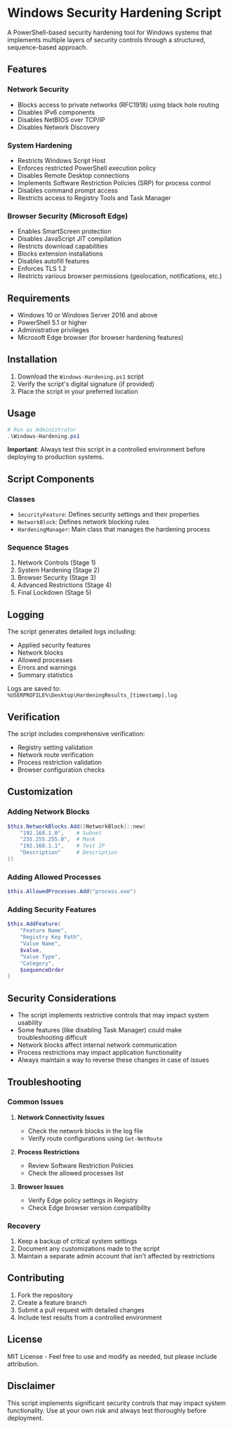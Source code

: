 # Windows Security Hardening Script

A PowerShell-based security hardening tool for Windows systems that implements multiple layers of security controls through a structured, sequence-based approach.

## Features

### Network Security
- Blocks access to private networks (RFC1918) using black hole routing
- Disables IPv6 components
- Disables NetBIOS over TCP/IP
- Disables Network Discovery

### System Hardening
- Restricts Windows Script Host
- Enforces restricted PowerShell execution policy
- Disables Remote Desktop connections
- Implements Software Restriction Policies (SRP) for process control
- Disables command prompt access
- Restricts access to Registry Tools and Task Manager

### Browser Security (Microsoft Edge)
- Enables SmartScreen protection
- Disables JavaScript JIT compilation
- Restricts download capabilities
- Blocks extension installations
- Disables autofill features
- Enforces TLS 1.2
- Restricts various browser permissions (geolocation, notifications, etc.)

## Requirements

- Windows 10 or Windows Server 2016 and above
- PowerShell 5.1 or higher
- Administrative privileges
- Microsoft Edge browser (for browser hardening features)

## Installation

1. Download the `Windows-Hardening.ps1` script
2. Verify the script's digital signature (if provided)
3. Place the script in your preferred location

## Usage

```powershell
# Run as Administrator
.\Windows-Hardening.ps1
```

**Important**: Always test this script in a controlled environment before deploying to production systems.

## Script Components

### Classes
- `SecurityFeature`: Defines security settings and their properties
- `NetworkBlock`: Defines network blocking rules
- `HardeningManager`: Main class that manages the hardening process

### Sequence Stages
1. Network Controls (Stage 1)
2. System Hardening (Stage 2)
3. Browser Security (Stage 3)
4. Advanced Restrictions (Stage 4)
5. Final Lockdown (Stage 5)

## Logging

The script generates detailed logs including:
- Applied security features
- Network blocks
- Allowed processes
- Errors and warnings
- Summary statistics

Logs are saved to: `%USERPROFILE%\Desktop\HardeningResults_[timestamp].log`

## Verification

The script includes comprehensive verification:
- Registry setting validation
- Network route verification
- Process restriction validation
- Browser configuration checks

## Customization

### Adding Network Blocks
```powershell
$this.NetworkBlocks.Add([NetworkBlock]::new(
    "192.168.1.0",    # Subnet
    "255.255.255.0",  # Mask
    "192.168.1.1",    # Test IP
    "Description"     # Description
))
```

### Adding Allowed Processes
```powershell
$this.AllowedProcesses.Add("process.exe")
```

### Adding Security Features
```powershell
$this.AddFeature(
    "Feature Name",
    "Registry Key Path",
    "Value Name",
    $value,
    "Value Type",
    "Category",
    $sequenceOrder
)
```

## Security Considerations

- The script implements restrictive controls that may impact system usability
- Some features (like disabling Task Manager) could make troubleshooting difficult
- Network blocks affect internal network communication
- Process restrictions may impact application functionality
- Always maintain a way to reverse these changes in case of issues

## Troubleshooting

### Common Issues
1. **Network Connectivity Issues**
   - Check the network blocks in the log file
   - Verify route configurations using `Get-NetRoute`

2. **Process Restrictions**
   - Review Software Restriction Policies
   - Check the allowed processes list

3. **Browser Issues**
   - Verify Edge policy settings in Registry
   - Check Edge browser version compatibility

### Recovery
1. Keep a backup of critical system settings
2. Document any customizations made to the script
3. Maintain a separate admin account that isn't affected by restrictions

## Contributing

1. Fork the repository
2. Create a feature branch
3. Submit a pull request with detailed changes
4. Include test results from a controlled environment

## License

MIT License - Feel free to use and modify as needed, but please include attribution.

## Disclaimer

This script implements significant security controls that may impact system functionality. Use at your own risk and always test thoroughly before deployment.